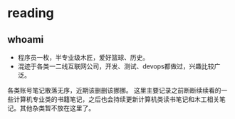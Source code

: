 # reading

## whoami
* 程序员一枚，半专业级木匠，爱好篮球、历史。
* 混迹于各类一二线互联网公司，开发、测试、devops都做过，兴趣比较广泛。
  
各类账号笔记散落无序，近期该删删该挪挪。
这里主要记录之前断断续续看的一些计算机专业类的书籍笔记，之后也会持续更新计算机类读书笔记和木工相关笔记。其他杂类暂不放在这里了。
